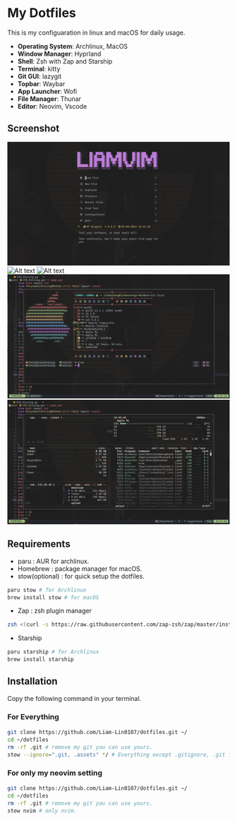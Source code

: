# My Dotfiles
This is my configuaration in linux and macOS for daily usage.
* **Operating System**: Archlinux, MacOS
* **Window Manager**: Hyprland
* **Shell**: Zsh with Zap and Starship
* **Terminal**: kitty 
* **Git GUI**: lazygit
* **Topbar**: Waybar
* **App Launcher**: Wofi
* **File Manager**: Thunar
* **Editor**: Neovim, Vscode 

## Screenshot
![Alt text](./.assets/Screenshot-dashboard.png?raw=true "Neovim")
![Alt text](./.assets/Screenshot-coding.png?raw=true)
![Alt text](./.assets/Screenshot-terminal.png?raw=true)
![Alt text](./.assets/Screenshot-toggleterm.png?raw=true)
![Alt text](./.assets/Screenshot-btop.png?raw=true "Btop")

## Requirements
* paru : AUR for archlinux.
* Homebrew : package manager for macOS.
* stow(optional) : for quick setup the dotfiles.
```bash
paru stow # for Archlinux
brew install stow # for macOS
```
* Zap : zsh plugin manager
```zsh
zsh <(curl -s https://raw.githubusercontent.com/zap-zsh/zap/master/install.zsh)
```
* Starship
```zsh
paru starship # for Archlinux
brew install starship
```
## Installation
Copy the following command in your terminal.
### For Everything
```bash
git clone https://github.com/Liam-Lin0107/dotfiles.git ~/
cd ~/dotfiles
rm -rf .git # remove my git you can use yours.
stow --ignore=".git, .assets" */ # Everything except .gitignore, .git folder, adn etc.
```
### For only my neovim setting
```bash
git clone https://github.com/Liam-Lin0107/dotfiles.git ~/
cd ~/dotfiles
rm -rf .git # remove my git you can use yours.
stow nvim # only nvim. 
```
